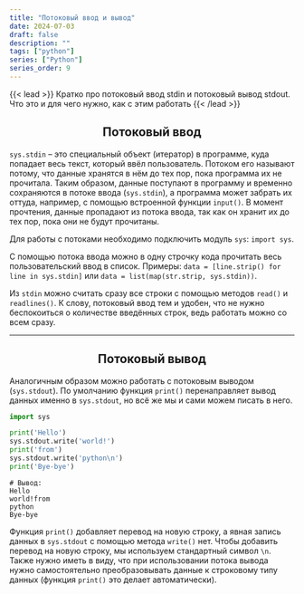 ```yaml
---
title: "Потоковый ввод и вывод"
date: 2024-07-03
draft: false
description: ""
tags: ["python"]
series: ["Python"]
series_order: 9
---
```


{{< lead >}}
Кратко про потоковый ввод stdin и потоковый вывод stdout. Что это и для чего нужно, как с этим работать
{{< /lead >}}

## <center>Потоковый ввод</center>
`sys.stdin` – это специальный объект (итератор) в программе, куда попадает весь текст, который ввёл пользователь. Потоком его называют потому, что данные хранятся в нём до тех пор, пока программа их не прочитала. Таким образом, данные поступают в программу и временно сохраняются в потоке ввода (`sys.stdin`), а программа может забрать их оттуда, например, с помощью встроенной функции `input()`. В момент прочтения, данные пропадают из потока ввода, так как он хранит их до тех пор, пока они не будут прочитаны.

Для работы с потоками необходимо подключить модуль `sys`: `import sys`.

С помощью потока ввода можно в одну строчку кода прочитать весь пользовательский ввод в список. Примеры:
`data = [line.strip() for line in sys.stdin]` или `data = list(map(str.strip, sys.stdin))`.

Из `stdin` можно считать сразу все строки с помощью методов `read()` и `readlines()`. К слову, потоковый ввод тем и удобен, что не нужно беспокоиться о количестве введённых строк, ведь работать можно со всем сразу.

---
## <center>Потоковый вывод</center>
Аналогичным образом можно работать с потоковым выводом (`sys.stdout`). По умолчанию функция `print()` перенаправляет вывод данных именно в `sys.stdout`, но всё же мы и сами можем писать в него.
```py
import sys

print('Hello')
sys.stdout.write('world!')
print('from')
sys.stdout.write('python\n')
print('Bye-bye')
```

```
# Вывод:
Hello
world!from
python
Bye-bye
```

Функция `print()` добавляет перевод на новую строку, а явная запись данных в `sys.stdout` с помощью метода `write()` нет. Чтобы добавить перевод на новую строку, мы используем стандартный символ `\n`. Также нужно иметь в виду, что при использовании потока вывода нужно самостоятельно преобразовывать данные к строковому типу данных (функция `print()` это делает автоматически).